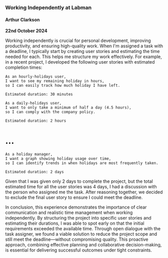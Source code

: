 ### Working Independently at Labman

#### Arthur Clarkson  
**22nd October 2024**

Working independently is crucial for personal development, improving productivity, and ensuring high-quality work. When I'm assigned a task with a deadline, I typically start by creating user stories and estimating the time needed for each. This helps me structure my work effectively. For example, in a recent project, I developed the following user stories with estimated completion times:

```
As an hourly-holidays user,
I want to see my remaining holiday in hours,
so I can easily track how much holiday I have left.

Estimated duration: 30 minutes
```

```
As a daily-holidays user,
I want to only take a minimum of half a day (4.5 hours),
so I can comply with the company policy.

Estimated duration: 2 hours
```
# ...

```
As a holiday manager,
I want a graph showing holiday usage over time,
so I can identify trends in when holidays are most frequently taken.

Estimated duration: 2 days
```

Given that I was given only 2 days to complete the project, but the total estimated time for all the user stories was 4 days, I had a discussion with the person who assigned me the task. After reasoning together, we decided to exclude the final user story to ensure I could meet the deadline.

In conclusion, this experience demonstrates the importance of clear communication and realistic time management when working independently. By structuring the project into specific user stories and estimating their durations, I was able to spot early on that the initial requirements exceeded the available time. Through open dialogue with the task assigner, we found a viable solution to reduce the project scope and still meet the deadline—without compromising quality. This proactive approach, combining effective planning and collaborative decision-making, is essential for delivering successful outcomes under tight constraints.